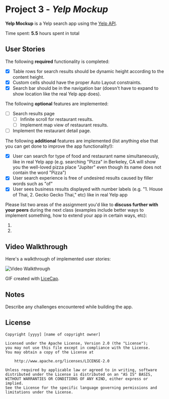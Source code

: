 # Project 3 - *Yelp Mockup*

**Yelp Mockup** is a Yelp search app using the [Yelp API](http://www.yelp.com/developers/documentation/v2/search_api).

Time spent: **5.5** hours spent in total

## User Stories

The following **required** functionality is completed:

- [x] Table rows for search results should be dynamic height according to the content height.
- [x] Custom cells should have the proper Auto Layout constraints.
- [x] Search bar should be in the navigation bar (doesn't have to expand to show location like the real Yelp app does).

The following **optional** features are implemented:

- [ ] Search results page
   - [ ] Infinite scroll for restaurant results.
   - [ ] Implement map view of restaurant results.
- [ ] Implement the restaurant detail page.

The following **additional** features are implemented (list anything else that you can get done to improve the app functionality!):
- [x] User can search for type of food and restaurant name simultaneously, like in real Yelp app (e.g. searching "Pizza" in Berkeley, CA will show you the well-loved pizza place "Jupiter" even though its name does not contain the word "Pizza")
- [x] User search experience is free of undesired results caused by filler words such as "of"
- [x] User sees business results displayed with number labels (e.g. "1. House of Thai, 2. Gecko Gecko Thai," etc) like in real Yelp app

Please list two areas of the assignment you'd like to **discuss further with your peers** during the next class (examples include better ways to implement something, how to extend your app in certain ways, etc):

1. 
2. 

## Video Walkthrough 

Here's a walkthrough of implemented user stories:

<img src='http://i.imgur.com/link/to/your/gif/file.gif' title='Video Walkthrough' width='' alt='Video Walkthrough' />

GIF created with [LiceCap](http://www.cockos.com/licecap/).

## Notes

Describe any challenges encountered while building the app.

## License

    Copyright [yyyy] [name of copyright owner]

    Licensed under the Apache License, Version 2.0 (the "License");
    you may not use this file except in compliance with the License.
    You may obtain a copy of the License at

        http://www.apache.org/licenses/LICENSE-2.0

    Unless required by applicable law or agreed to in writing, software
    distributed under the License is distributed on an "AS IS" BASIS,
    WITHOUT WARRANTIES OR CONDITIONS OF ANY KIND, either express or implied.
    See the License for the specific language governing permissions and
    limitations under the License.
